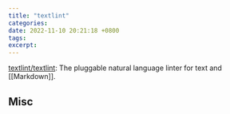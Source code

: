 ```yaml
---
title: "textlint"
categories: 
date: 2022-11-10 20:21:18 +0800
tags: 
excerpt: 
---
```


[textlint/textlint](https://github.com/textlint/textlint): The pluggable natural language linter for text and [[Markdown]].










## Misc



